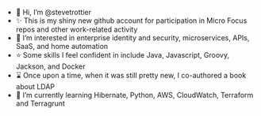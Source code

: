 - 👋 Hi, I’m @stevetrottier
- ✨ This is my shiny new github account for participation in Micro Focus repos and other work-related activity
- 👀 I’m interested in enterprise identity and security, microservices, APIs, SaaS, and home automation
- ⭐ Some skills I feel confident in include Java, Javascript, Groovy, Jackson, and Docker
- ⌛ Once upon a time, when it was still pretty new, I co-authored a book about LDAP
- 🌱 I’m currently learning Hibernate, Python, AWS, CloudWatch, Terraform and Terragrunt

<!---
stevetrottier/stevetrottier is a ✨ special ✨ repository because its `README.md` (this file) appears on your GitHub profile.
You can click the Preview link to take a look at your changes.
--->
